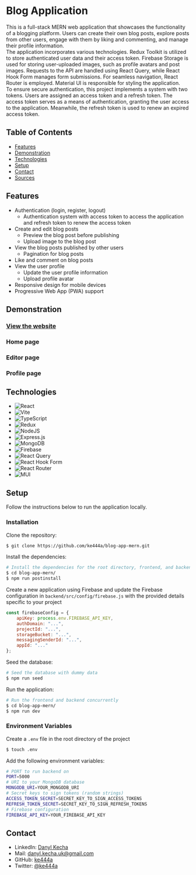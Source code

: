 # Blog Application
This is a full-stack MERN web application that showcases the functionality of a blogging platform. Users can create their own blog posts, explore posts from other users, engage with them by liking and commenting, and manage their profile information.
</br>
The application incorporates various technologies. Redux Toolkit is utilized to store authenticated user data and their access token. Firebase Storage is used for storing user-uploaded images, such as profile avatars and post images. Requests to the API are handled using React Query, while React Hook Form manages form submissions. For seamless navigation, React Router is employed. Material UI is responsible for styling the application.
</br>
To ensure secure authentication, this project implements a system with two tokens. Users are assigned an access token and a refresh token. The access token serves as a means of authentication, granting the user access to the application. Meanwhile, the refresh token is used to renew an expired access token.
</br>

## Table of Contents
- [Features](#features)
- [Demonstration](#demonstration)
- [Technologies](#technologies)
- [Setup](#setup)
- [Contact](#contact)
- [Sources](#sources)

## Features
- Authentication (login, register, logout)
    - Authentication system with access token to access the application and refresh token to renew the access token
- Create and edit blog posts
    - Preview the blog post before publishing
    - Upload image to the blog post
- View the blog posts published by other users
    - Pagination for blog posts
- Like and comment on blog posts
- View the user profile
    - Update the user profile information
    - Upload profile avatar
- Responsive design for mobile devices
- Progressive Web App (PWA) support

## Demonstration
### [View the website](https://the-blog-app-zp54.onrender.com)

### Home page
### Editor page
### Profile page

## Technologies
* ![React](https://img.shields.io/badge/react-%2320232a.svg?style=for-the-badge&logo=react&logoColor=%2361DAFB)
* ![Vite](https://img.shields.io/badge/vite-%23646CFF.svg?style=for-the-badge&logo=vite&logoColor=white)
* ![TypeScript](https://img.shields.io/badge/typescript-%23007ACC.svg?style=for-the-badge&logo=typescript&logoColor=white)
* ![Redux](https://img.shields.io/badge/redux-%23593d88.svg?style=for-the-badge&logo=redux&logoColor=white)
* ![NodeJS](https://img.shields.io/badge/node.js-6DA55F?style=for-the-badge&logo=node.js&logoColor=white)
* ![Express.js](https://img.shields.io/badge/express.js-%23404d59.svg?style=for-the-badge&logo=express&logoColor=%2361DAFB)
* ![MongoDB](https://img.shields.io/badge/MongoDB-%234ea94b.svg?style=for-the-badge&logo=mongodb&logoColor=white)
* ![Firebase](https://img.shields.io/badge/firebase-%23039BE5.svg?style=for-the-badge&logo=firebase&logoColor=white)
* ![React Query](https://img.shields.io/badge/-React%20Query-FF4154?style=for-the-badge&logo=react%20query&logoColor=white)
* ![React Hook Form](https://img.shields.io/badge/React_Hook_Form-0088CC?style=for-the-badge&logo=react-hook-form&logoColor=white)
* ![React Router](https://img.shields.io/badge/React_Router-CA4245?style=for-the-badge&logo=react-router&logoColor=white)
* ![MUI](https://img.shields.io/badge/MUI-%230081CB.svg?style=for-the-badge&logo=mui&logoColor=white)

## Setup
Follow the instructions below to run the application locally.

### Installation
Clone the repository:
```bash
$ git clone https://github.com/ke444a/blog-app-mern.git
```
Install the dependencies:
```bash
# Install the dependencies for the root directory, frontend, and backend
$ cd blog-app-mern/
$ npm run postinstall
```
Create a new application using Firebase and update the Firebase configuration in `backend/src/config/firebase.js` with the provided details specific to your project
```javascript
const firebaseConfig = {
    apiKey: process.env.FIREBASE_API_KEY,
    authDomain: "...",
    projectId: "...",
    storageBucket: "...",
    messagingSenderId: "...",
    appId: "..."
};
```

Seed the database:
```bash
# Seed the database with dummy data
$ npm run seed
```

Run the application:
```bash
# Run the frontend and backend concurrently
$ cd blog-app-mern/
$ npm run dev
```

### Environment Variables
Create a `.env` file in the root directory of the project 
```bash
$ touch .env
```
Add the following environment variables:
```bash
# PORT to run backend on
PORT=5000
# URI to your MongoDB database
MONGODB_URI=YOUR_MONGODB_URI
# Secret keys to sign tokens (random strings)
ACCESS_TOKEN_SECRET=SECRET_KEY_TO_SIGN_ACCESS_TOKENS
REFRESH_TOKEN_SECRET=SECRET_KEY_TO_SIGN_REFRESH_TOKENS
# Firebase configuration
FIREBASE_API_KEY=YOUR_FIREBASE_API_KEY
```

## Contact
- LinkedIn: [Danyl Kecha](https://www.linkedin.com/in/danylkecha/)
- Mail: danyl.kecha.uk@gmail.com
- GitHub: [ke444a](https://github.com/ke444a)
- Twitter: [@ke444a](https://twitter.com/ke444a)